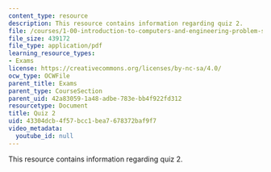```yaml
---
content_type: resource
description: This resource contains information regarding quiz 2.
file: /courses/1-00-introduction-to-computers-and-engineering-problem-solving-spring-2012/43304dcb4f57bcc1bea7678372baf9f7_MIT1_00S12_Quiz_2_S12.pdf
file_size: 439172
file_type: application/pdf
learning_resource_types:
- Exams
license: https://creativecommons.org/licenses/by-nc-sa/4.0/
ocw_type: OCWFile
parent_title: Exams
parent_type: CourseSection
parent_uid: 42a83059-1a48-adbe-783e-bb4f922fd312
resourcetype: Document
title: Quiz 2
uid: 43304dcb-4f57-bcc1-bea7-678372baf9f7
video_metadata:
  youtube_id: null
---
```

This resource contains information regarding quiz 2.